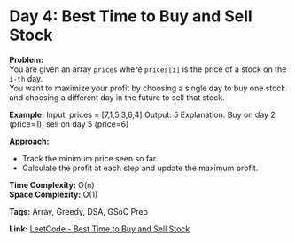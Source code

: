 # Day 4: Best Time to Buy and Sell Stock

**Problem:**  
You are given an array `prices` where `prices[i]` is the price of a stock on the `i-th` day.  
You want to maximize your profit by choosing a single day to buy one stock and choosing a different day in the future to sell that stock.

**Example:**
Input: prices = [7,1,5,3,6,4]
Output: 5
Explanation: Buy on day 2 (price=1), sell on day 5 (price=6)


**Approach:**  
- Track the minimum price seen so far.
- Calculate the profit at each step and update the maximum profit.

**Time Complexity:** O(n)  
**Space Complexity:** O(1)

**Tags:** Array, Greedy, DSA, GSoC Prep

**Link:** [LeetCode - Best Time to Buy and Sell Stock](https://leetcode.com/problems/best-time-to-buy-and-sell-stock/)
